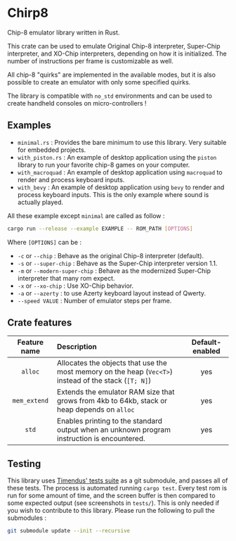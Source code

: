 # Chirp8

Chip-8 emulator library written in Rust.

This crate can be used to emulate Original Chip-8 interpreter,
Super-Chip interpreter, and XO-Chip interpreters, depending on how it is
initialized. The number of instructions per frame is customizable as well.

All chip-8 "quirks" are implemented in the available modes, but it is also
possible to create an emulator with only some specified quirks. 

The library is compatible with `no_std` environments and can be used to create
handheld consoles on micro-controllers !

## Examples

- `minimal.rs` : Provides the bare minimum to use this library.
    Very suitable for embedded projects.
- `with_piston.rs` : An example of desktop application using the
    `piston` library to run your favorite chip-8 games on your computer.
- `with_macroquad` : An example of desktop application using `macroquad`
    to render and process keyboard inputs.
- `with_bevy` : An example of desktop application using `bevy` to render and
    process keyboard inputs. This is the only example where sound is actually
    played.

All these example except `minimal` are called as follow :
```sh
cargo run --release --example EXAMPLE -- ROM_PATH [OPTIONS]
```

Where `[OPTIONS]` can be :
- `-c` or `--chip` : Behave as the original Chip-8 interpreter (default).
- `-s` or `--super-chip` : Behave as the Super-Chip interpreter version 1.1.
- `-m` or `--modern-super-chip` : Behave as the modernized Super-Chip interpreter that many rom expect. 
- `-x` or `--xo-chip` : Use XO-Chip behavior.
- `-a` or `--azerty` : to  use Azerty keyboard layout instead of Qwerty.
- `--speed VALUE` : Number of emulator steps per frame.

## Crate features

| **Feature name** | **Description**                                                                                       | **Default-enabled** |
| :--------------: | :---------------------------------------------------------------------------------------------------- | :-----------------: |
|     `alloc`      | Allocates the objects that use the most memory on the heap (`Vec<T>`) instead of the stack (`[T; N]`) |         yes         |
|   `mem_extend`   | Extends the emulator RAM size that grows from 4kb to 64kb, stack or heap depends on `alloc`           |         yes         |
|      `std`       | Enables printing to the standard output when an unknown program instruction is encountered.           |         yes         |

## Testing

This library uses [Timendus' tests suite](https://github.com/Timendus/chip8-test-suite.git) as a git submodule,
and passes all of these tests. The process is automated running `cargo test`.
Every test rom is run for some amount of time, and the screen buffer is then
compared to some expected output (see screenshots in `tests/`).
This is only needed if you wish to contribute to this library.
Please run the following to pull the submodules :

```sh
git submodule update --init --recursive
```